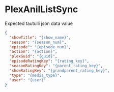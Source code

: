 # PlexAnilListSync

Expected tautulli json data value
```json
{
  "showTitle": "{show_name}",
  "season": "{season_num}",
  "episode": "{episode_num}",
  "action": "{action}",
  "plexGuid": "{guid}",
  "episodeRatingKey": "{rating_key}",
  "seasonRatingKey": "{parent_rating_key}",
  "showRatingKey": "{grandparent_rating_key}",
  "type": "{media_type}",
  "user": "{user}"
}
```